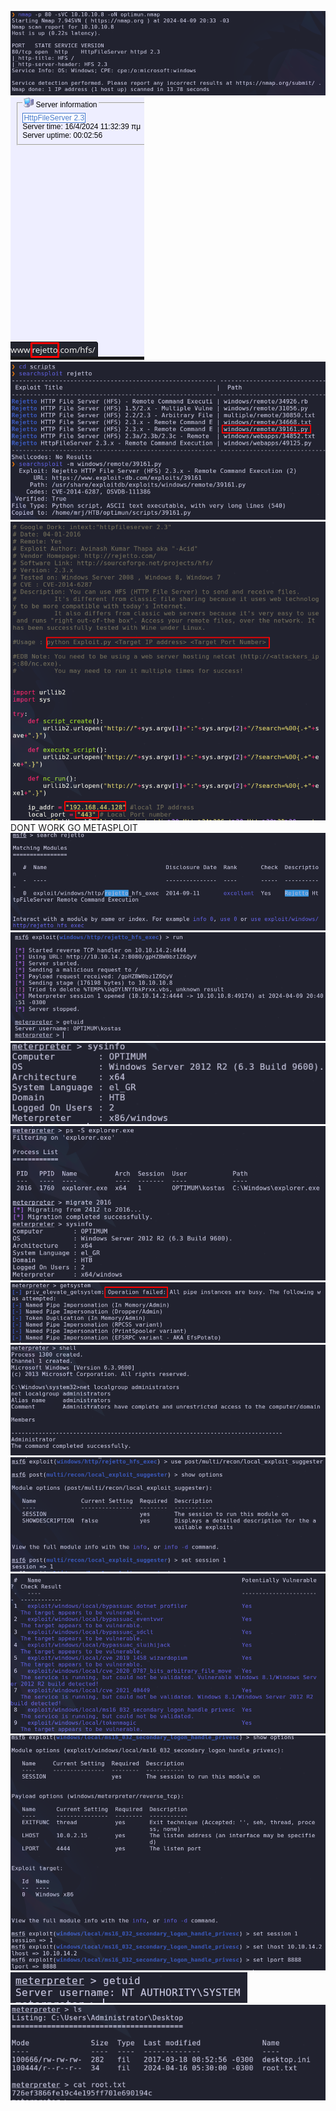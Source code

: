 
![](../../../Pasted%20image%2020240409203421.png)
![](../../../Pasted%20image%2020240409203500.png)
![](../../../Pasted%20image%2020240409203654.png)
![](../../../Pasted%20image%2020240409203730.png)
DONT WORK
GO METASPLOIT
![](../../../Pasted%20image%2020240409203958.png)
![](../../../Pasted%20image%2020240409204102.png)
![](../../../Pasted%20image%2020240409204307.png)
![](../../../Pasted%20image%2020240409204355.png)
![](../../../Pasted%20image%2020240409204500.png)
![](../../../Pasted%20image%2020240409204546.png)
![](../../../Pasted%20image%2020240409204938.png)
![](../../../Pasted%20image%2020240409204955.png)
![](../../../Pasted%20image%2020240409205337.png)
![](../../../Pasted%20image%2020240409205414.png)
![](../../../Pasted%20image%2020240409205557.png)

